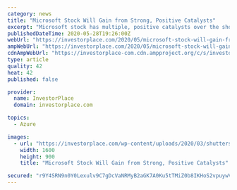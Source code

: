 ```yaml
---
category: news
title: "Microsoft Stock Will Gain from Strong, Positive Catalysts"
excerpt: "Microsoft stock has multiple, positive catalysts over the short term and the long term. These catalysts will push the shares higher."
publishedDateTime: 2020-05-28T19:26:00Z
webUrl: "https://investorplace.com/2020/05/microsoft-stock-will-gain-from-strong-positive-catalysts/"
ampWebUrl: "https://investorplace.com/2020/05/microsoft-stock-will-gain-from-strong-positive-catalysts/amp/"
cdnAmpWebUrl: "https://investorplace-com.cdn.ampproject.org/c/s/investorplace.com/2020/05/microsoft-stock-will-gain-from-strong-positive-catalysts/amp/"
type: article
quality: 42
heat: 42
published: false

provider:
  name: InvestorPlace
  domain: investorplace.com

topics:
  - Azure

images:
  - url: "https://investorplace.com/wp-content/uploads/2020/03/shutterstock_698745022-compressor.jpg"
    width: 1600
    height: 900
    title: "Microsoft Stock Will Gain from Strong, Positive Catalysts"

secured: "r9Y4SRN9n0Y0Lexulv9C7gDcVaNRMyB2aGK7A0Ku5tTMiZ0b8IKHoS2vpuywVPf/ECg0tdKD+92yFYGI0xrYnY+MIeeS5I8G/EYeR6Y+shpCR6y3FAlqKvDWDcni3nt8ROgYVoTGPIHh8u2VcKmciPyXUIV/OGze6dZYWsF50ntwyHiGZV/YKgvOR3ue4g6oT0BscwGSsD9d5G6AOmKP08phUGvXF9NHpo69d8vwCxo8t4Bcd/k7atPVN1aqr2OoW8FVVpwbNRDGK9XzX4bI1tzOlQB6lkFzbB/j2ounK+7KaG+ywIQf4GterjcIIRRUyHLEOlnupV4YIkIk2ysQw3Qf1CVfQnynX2z0LuRiqSCCA85c/cNJmSeqgU/CkHaIq6Snez3+teBkk/+HWDu5GFVB/OJhzRkZQ7zKqLJFboIWmMHnBvprgqJ66mLqV58RJtd8qHTnAC5EU6Y3IJdnkDinH0wZeN7ayQXJISu2jMU=;+s6VWT4oBzOIJS1MipNawQ=="
---
```


